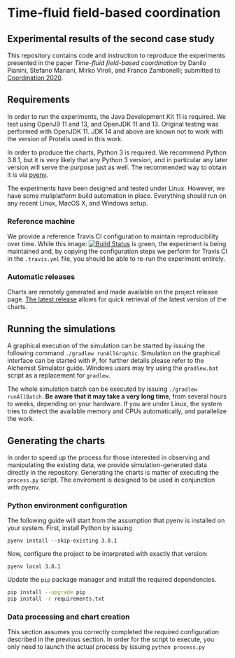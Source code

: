 # Time-fluid field-based coordination

## Experimental results of the second case study

This repository contains code and instruction to reproduce the experiments presented in the paper *Time-fluid field-based coordination* by Danilo Pianini, Stefano Mariani, Mirko Viroli, and Franco Zambonelli; submitted to [Coordination 2020](http://www.discotec.org/2020/coordination.html).

## Requirements

In order to run the experiments, the Java Development Kit 11 is required.
We test using OpenJ9 11 and 13, and OpenJDK 11 and 13.
Original testing was performed with OpenJDK 11.
JDK 14 and above are known not to work with the version of Protelis used in this work.

In order to produce the charts, Python 3 is required.
We recommend Python 3.8.1,
but it is very likely that any Python 3 version,
and in particular any later version will serve the purpose just as well.
The recommended way to obtain it is via [pyenv](https://github.com/pyenv/pyenv).

The experiments have been designed and tested under Linux.
However, we have some muliplatform build automation in place.
Everything should run on any recent Linux, MacOS X, and Windows setup.

### Reference machine

We provide a reference Travis CI configuration to maintain reproducibility over time.
While this image: [![Build Status](https://travis-ci.com/DanySK/Experiment-2020-Coordination-Time-Fluid-AC.svg?branch=master)](https://travis-ci.com/DanySK/Experiment-2020-Coordination-Time-Fluid-AC)
is green, the experiment is being maintained and,
by copying the configuration steps we perform for Travis CI in the `.travis.yml` file,
you should be able to re-run the experiment entirely.

### Automatic releases

Charts are remotely generated and made available on the project release page.
[The latest release](https://github.com/DanySK/Experiment-2020-Coordination-Time-Fluid-AC/releases/latest)
allows for quick retrieval of the latest version of the charts.

## Running the simulations

A graphical execution of the simulation can be started by issuing the following command
`./gradlew runAllGraphic`.
Simulation on the graphical interface can be started with <kbd>P</kbd>,
for further details please refer to the Alchemist Simulator guide.
Windows users may try using the `gradlew.bat` script as a replacement for `gradlew`.

The whole simulation batch can be executed by issuing `./gradlew runAllBatch`.
**Be aware that it may take a very long time**, from several hours to weeks, depending on your hardware.
If you are under Linux, the system tries to detect the available memory and CPUs automatically, and parallelize the work.

## Generating the charts

In order to speed up the process for those interested in observing and manipulating the existing data,
we provide simulation-generated data directly in the repository.
Generating the charts is matter of executing the `process.py` script.
The enviroment is designed to be used in conjunction with pyenv.

### Python environment configuration

The following guide will start from the assumption that pyenv is installed on your system.
First, install Python by issuing

``pyenv install --skip-existing 3.8.1``

Now, configure the project to be interpreted with exactly that version:

``pyenv local 3.8.1``

Update the `pip` package manager and install the required dependencies.

```bash
pip install --upgrade pip
pip install -r requirements.txt
```

### Data processing and chart creation

This section assumes you correctly completed the required configuration described in the previous section.
In order for the script to execute, you only need to launch the actual process by issuing `python process.py`
